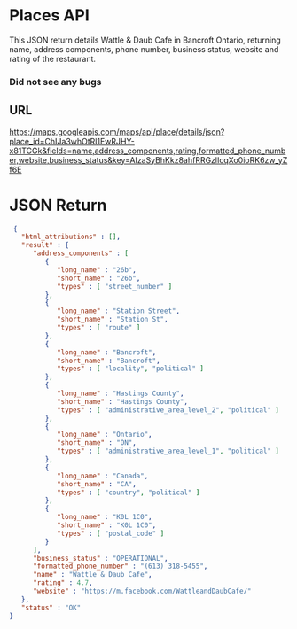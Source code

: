 # Places API
This JSON return details Wattle & Daub Cafe in Bancroft Ontario, returning name, address components, phone number, business status, website and rating of the restaurant.

### Did not see any bugs

## URL
https://maps.googleapis.com/maps/api/place/details/json?place_id=ChIJa3whOtRl1EwRJHY-x81TCGk&fields=name,address_components,rating,formatted_phone_number,website,business_status&key=AIzaSyBhKkz8ahfRRGzlIcqXo0ioRK6zw_yZf6E

# JSON Return

```json
 {
   "html_attributions" : [],
   "result" : {
      "address_components" : [
         {
            "long_name" : "26b",
            "short_name" : "26b",
            "types" : [ "street_number" ]
         },
         {
            "long_name" : "Station Street",
            "short_name" : "Station St",
            "types" : [ "route" ]
         },
         {
            "long_name" : "Bancroft",
            "short_name" : "Bancroft",
            "types" : [ "locality", "political" ]
         },
         {
            "long_name" : "Hastings County",
            "short_name" : "Hastings County",
            "types" : [ "administrative_area_level_2", "political" ]
         },
         {
            "long_name" : "Ontario",
            "short_name" : "ON",
            "types" : [ "administrative_area_level_1", "political" ]
         },
         {
            "long_name" : "Canada",
            "short_name" : "CA",
            "types" : [ "country", "political" ]
         },
         {
            "long_name" : "K0L 1C0",
            "short_name" : "K0L 1C0",
            "types" : [ "postal_code" ]
         }
      ],
      "business_status" : "OPERATIONAL",
      "formatted_phone_number" : "(613) 318-5455",
      "name" : "Wattle & Daub Cafe",
      "rating" : 4.7,
      "website" : "https://m.facebook.com/WattleandDaubCafe/"
   },
   "status" : "OK"
}
